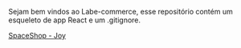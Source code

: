 Sejam bem vindos ao Labe-commerce, esse repositório contém um esqueleto de app React e um .gitignore.

[SpaceShop - Joy](http://spaceshop-joy.surge.sh/)
